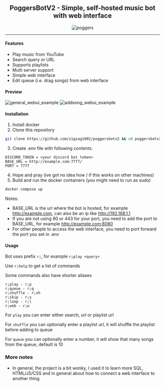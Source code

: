 <h2 align="center"> PoggersBotV2 - Simple, self-hosted music bot with web interface </h2>

<p align="center">
    <img src="https://i.ibb.co/Nyy13p0/poggers.png" alt="poggers">
</p>

---


#### Features

- Play music from YouTube
- Search query or URL
- Supports playlists
- Multi server support
- Simple web interface
- Edit queue (i.e. drag songs) from web interface

#### Preview
![general_webui_example](https://github.com/zigzag1001/poggersbotv2/assets/72932714/39e4dfaa-100c-4414-8fad-2a50c23b233f)
![addsong_webui_example](https://github.com/zigzag1001/poggersbotv2/assets/72932714/58113ee9-5364-4743-b901-c1ae19349b46)

#### Installation

1. Install docker
2. Clone this repository
```bash
git clone https://github.com/zigzag1001/poggersbotv2 && cd poggersbotv2
```
3. Create .env file with following contents:
```env
DISCORD_TOKEN = <your discord bot token>
BASE_URL = http://example.com:7777/
PORT = 7777
```
4. Hope and pray (ive got no idea how / if this works on other machines)
5. Build and run the docker containers (you might need to run as sudo)
```bash
docker compose up
```

Notes:
- BASE_URL is the url where the bot is hosted, for example http://example.com, can also be an ip like http://192.168.1.1
- If you are not using 80 or 443 for your port, you need to add the port to BASE_URL, for example http://example.com:8080
- For other people to access the web interface, you need to port forward the port you set in .env

#### Usage

Bot uses prefix `r;`, for example `r;play <query>`

Use `r;help` to get a list of commands

Some commands also have shorter aliases
```
r;play - r;p
r;queue - r;q
r;shuffle - r;sh
r;skip - r;s
r;loop - r;l
r;web - r;w
```

For `play` you can enter either search, url or playlist url

For `shuffle` you can optionally enter a playlist url, it will shuffle the playlist before adding to queue

For `queue` you can optionally enter a number, it will show that many songs from the queue, default is 10

### More notes
- In general, the project is a bit wonky, I used it to learn more SQL, HTML/JS/CSS and in general about how to connect a web interface to another thing
